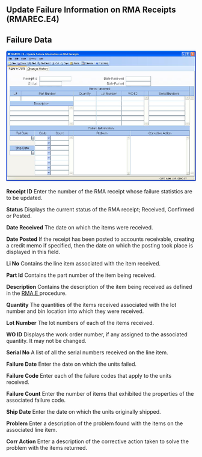 ##  Update Failure Information on RMA Receipts (RMAREC.E4)

<PageHeader />

##  Failure Data

![](./RMAREC-E4-1.jpg)

**Receipt ID** Enter the number of the RMA receipt whose failure statistics
are to be updated.  
  
**Status** Displays the current status of the RMA receipt; Received, Confirmed
or Posted.  
  
**Date Received** The date on which the items were received.  
  
**Date Posted** If the receipt has been posted to accounts receivable,
creating a credit memo if specified, then the date on which the posting took
place is displayed in this field.  
  
**Li No** Contains the line item associated with the item received.  
  
**Part Id** Contains the part number of the item being received.  
  
**Description** Contains the description of the item being received as defined in the [ RMA.E ](../../../../../rover/AP-OVERVIEW/AP-ENTRY/AP-E/AP-E-1/CURRENCY-CONTROL/SO-E/MRK-CONTROL/MRK-CONTROL-2/RMA-E) procedure.   
  
**Quantity** The quantities of the items received associated with the lot
number and bin location into which they were received.  
  
**Lot Number** The lot numbers of each of the items received.  
  
**WO ID** Displays the work order number, if any assigned to the associated
quantity. It may not be changed.  
  
**Serial No** A list of all the serial numbers received on the line item.  
  
**Failure Date** Enter the date on which the units failed.  
  
**Failure Code** Enter each of the failure codes that apply to the units
received.  
  
**Failure Count** Enter the number of items that exhibited the properties of
the associated failure code.  
  
**Ship Date** Enter the date on which the units originally shipped.  
  
**Problem** Enter a description of the problem found with the items on the
associated line item.  
  
**Corr Action** Enter a description of the corrective action taken to solve
the problem with the items returned.  
  
  
<badge text= "Version 8.10.57" vertical="middle" />

<PageFooter />